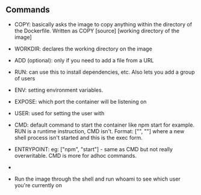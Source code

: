 ## Commands
- COPY: basically asks the image to copy anything within the directory of the Dockerfile. Written as COPY [source] [working directory of the image]
- WORKDIR: declares the working directory on the image
- ADD (optional): only if you need to add a file from a URL
- RUN: can use this to install dependencies, etc. Also lets you add a group of users
- ENV: setting environment variables.
- EXPOSE: which port the container will be listening on
- USER: used for setting the user with
- CMD: default command to start the container like npm start for example. RUN is a runtime instruction, CMD isn't. Format: ["", ""] where a new shell process isn't started and this is the exec form.
- ENTRYPOINT: eg: ["npm", "start"] - same as CMD but not really overwritable. CMD is more for adhoc commands.

- 

- Run the image through the shell and run whoami to see which user you're currently on
